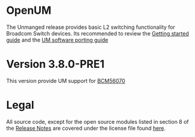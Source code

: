 # OpenUM
The Unmanged release provides basic L2 switching functionality for Broadcom Switch devices.
Its recommended to review the [Getting started guide](https://github.com/Broadcom-Network-Switching-Software/OpenUM/blob/master/doc/Unmanaged-SWUM106.pdf) and the [UM software porting guide](https://github.com/Broadcom-Network-Switching-Software/OpenUM/blob/master/doc/Unmanaged-PG106.pdf)

# Version 3.8.0-PRE1
This version provide UM support for [BCM56070](https://www.broadcom.com/products/ethernet-connectivity/switching/strataxgs/bcm56070-series)

# Legal
All source code, except for the open source modules listed in section 8 of the [Release Notes](https://github.com/Broadcom-Network-Switching-Software/OpenUM/blob/3.6.1/src/RELDOCS/RELNOTES-UM-3.6.1.pdf) are covered under the license file found [here](https://github.com/Broadcom-Network-Switching-Software/OpenUM/blob/master/Legal/LICENSE).
